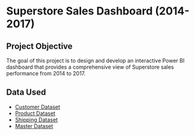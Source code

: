 # Superstore Sales Dashboard (2014-2017)
## Project Objective 
The goal of this project is to design and develop an interactive Power BI dashboard that provides a comprehensive view of Superstore sales performance from 2014 to 2017.

## Data Used
- <a href=“https://github.com/ChristopherKennyLiady/Data-Analysis-Dashboard/blob/main/Customers_Augmented%20(1).csv”>Customer Dataset </a>
- <a href=“https://github.com/ChristopherKennyLiady/Data-Analysis-Dashboard/blob/main/Products_Augmented%20(1).csv”>Product Dataset </a>
- <a href=“https://github.com/ChristopherKennyLiady/Data-Analysis-Dashboard/blob/main/Shipping_Augmented%20(1).csv”>Shipping Dataset </a>
-	<a href=“https://github.com/ChristopherKennyLiady/Data-Analysis-Dashboard/blob/main/Super%20Store%20Data%20(1).xlsx”>Master Dataset </a>

